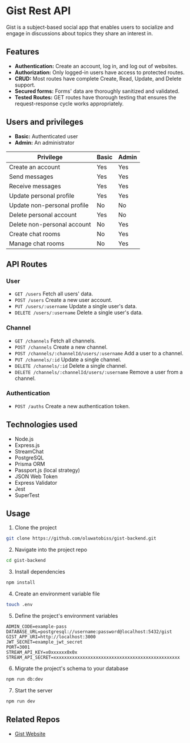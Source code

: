 # Gist Rest API

Gist is a subject-based social app that enables users to socialize and engage in discussions about topics they share an interest in.

## Features

- **Authentication:** Create an account, log in, and log out of websites.
- **Authorization:** Only logged-in users have access to protected routes.
- **CRUD:** Most routes have complete Create, Read, Update, and Delete support.
- **Secured forms:** Forms' data are thoroughly sanitized and validated.
- **Tested Routes:** GET routes have thorough testing that ensures the request-response cycle works appropriately.

## Users and privileges

- **Basic:** Authenticated user
- **Admin:** An administrator

| Privilege                   | Basic | Admin |
| --------------------------- | ----- | ----- |
| Create an account           | Yes   | Yes   |
| Send messages               | Yes   | Yes   |
| Receive messages            | Yes   | Yes   |
| Update personal profile     | Yes   | Yes   |
| Update non-personal profile | No    | No    |
| Delete personal account     | Yes   | No    |
| Delete non-personal account | No    | Yes   |
| Create chat rooms           | No    | Yes   |
| Manage chat rooms           | No    | Yes   |

## API Routes

### User

- `GET /users` Fetch all users' data.
- `POST /users` Create a new user account.
- `PUT /users/:username` Update a single user's data.
- `DELETE /users/:username` Delete a single user's data.

### Channel

- `GET /channels` Fetch all channels.
- `POST /channels` Create a new channel.
- `POST /channels/:channelId/users/:username` Add a user to a channel.
- `PUT /channels/:id` Update a single channel.
- `DELETE /channels/:id` Delete a single channel.
- `DELETE /channels/:channelId/users/:username` Remove a user from a channel.

### Authentication

- `POST /auths` Create a new authentication token.

## Technologies used

- Node.js
- Express.js
- StreamChat
- PostgreSQL
- Prisma ORM
- Passport.js (local strategy)
- JSON Web Token
- Express Validator
- Jest
- SuperTest

## Usage

1. Clone the project

```bash
git clone https://github.com/oluwatobiss/gist-backend.git
```

2. Navigate into the project repo

```bash
cd gist-backend
```

3. Install dependencies

```bash
npm install
```

4. Create an environment variable file

```bash
touch .env
```

5. Define the project's environment variables

```
ADMIN_CODE=example-pass
DATABASE_URL=postgresql://username:password@localhost:5432/gist
GIST_APP_URI=http://localhost:3000
JWT_SECRET=example_jwt_secret
PORT=3001
STREAM_API_KEY=x0xxxxxx0x0x
STREAM_API_SECRET=xxxxxxxxxxxxxxxxxxxxxxxxxxxxxxxxxxxxxxxxxxxxxxxx
```

6. Migrate the project's schema to your database

```bash
npm run db:dev
```

7. Start the server

```bash
npm run dev
```

## Related Repos

- [Gist Website](https://github.com/oluwatobiss/gist-frontend)
